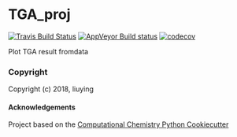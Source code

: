 TGA_proj
==============================
[//]: # (Badges)
[![Travis Build Status](https://travis-ci.org/REPLACE_WITH_OWNER_ACCOUNT/TGA_proj.png)](https://travis-ci.org/REPLACE_WITH_OWNER_ACCOUNT/TGA_proj)
[![AppVeyor Build status](https://ci.appveyor.com/api/projects/status/REPLACE_WITH_APPVEYOR_LINK/branch/master?svg=true)](https://ci.appveyor.com/project/REPLACE_WITH_OWNER_ACCOUNT/TGA_proj/branch/master)
[![codecov](https://codecov.io/gh/REPLACE_WITH_OWNER_ACCOUNT/TGA_proj/branch/master/graph/badge.svg)](https://codecov.io/gh/REPLACE_WITH_OWNER_ACCOUNT/TGA_proj/branch/master)

Plot TGA result fromdata

### Copyright

Copyright (c) 2018, liuying


#### Acknowledgements
 
Project based on the 
[Computational Chemistry Python Cookiecutter](https://github.com/choderalab/cookiecutter-python-comp-chem)
